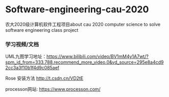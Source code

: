 # Software-engineering-cau-2020
农大2020级计算机软件工程项目about cau 2020 computer science to solve software engineering class project



    
### 学习视频/文档
UML九图学习地址：https://www.bilibili.com/video/BV1mM4y1A7wt/?spm_id_from=333.788.recommend_more_video.0&vd_source=295e8a4cd92cc3a3f10b1f4d9c085aef

Rose 安装方法 http://t.csdn.cn/VD2tE

processon网站: https://www.processon.com/

